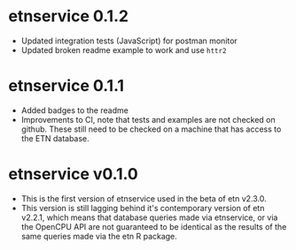 # etnservice 0.1.2
- Updated integration tests (JavaScript) for postman monitor
- Updated broken readme example to work and use `httr2`

# etnservice 0.1.1
- Added badges to the readme
- Improvements to CI, note that tests and examples are not checked on github. These still need to be checked on a machine that has access to the ETN database.

# etnservice v0.1.0
- This is the first version of etnservice used in the beta of etn v2.3.0.
- This version is still lagging behind it's contemporary version of etn v2.2.1, which means that database queries made via etnservice, or via the OpenCPU API are not guaranteed to be identical as the results of the same queries made via the etn R package.

